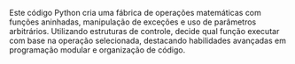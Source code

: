 Este código Python cria uma fábrica de operações matemáticas com funções aninhadas, manipulação de exceções e uso de parâmetros arbitrários. Utilizando estruturas de controle, decide qual função executar com base na operação selecionada, destacando habilidades avançadas em programação modular e organização de código.

